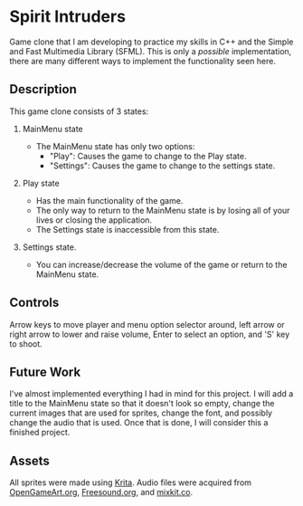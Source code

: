 # Spirit Intruders

Game clone that I am developing to practice my skills in C++ and the Simple and Fast Multimedia Library (SFML).
This is only a *possible* implementation, there are many different ways to implement the functionality seen here.


## Description
This game clone consists of 3 states: 
1. MainMenu state
   - The MainMenu state has only two options:
     - "Play": Causes the game to change to the Play state.
     - "Settings": Causes the game to change to the settings state.

2. Play state
   - Has the main functionality of the game. 
   - The only way to return to the MainMenu state is by losing all of your lives or closing the application.
   - The Settings state is inaccessible from this state.

3. Settings state.
   - You can increase/decrease the volume of the game or return to the MainMenu state.


## Controls
Arrow keys to move player and menu option selector around, left arrow or right arrow to lower and raise volume, Enter to select an option, and 'S' key to shoot.


## Future Work
I've almost implemented everything I had in mind for this project. I will add a title to the MainMenu state so that it doesn't
look so empty, change the current images that are used for sprites, change the font, and possibly change the audio that is used. 
Once that is done, I will consider this a finished project. 


## Assets
All sprites were made using [Krita](https://krita.org/en/). 
Audio files were acquired from [OpenGameArt.org](https://opengameart.org/), [Freesound.org](https://freesound.org/), and [mixkit.co](https://mixkit.co/free-sound-effects/game/).
